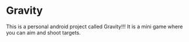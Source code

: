 # Gravity
This is a personal android project called Gravity!!! It is a mini game where you can aim and shoot targets.
